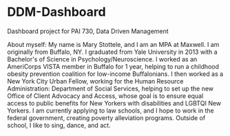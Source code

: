 # DDM-Dashboard
Dashboard project for PAI 730, Data Driven Management 

About myself: My name is Mary Stottele, and I am an MPA at Maxwell. I am originally from Buffalo, NY. I graduated from Yale University in 2013 with a Bachelor's of Science in Psychology/Neuroscience. I worked as an AmeriCorps VISTA member in Buffalo for 1 year, helping to run a childhood obesity prevention coalition for low-income Buffalonians. I then worked as a New York City Urban Fellow, working for the Human Resource Administration: Department of Social Services, helping to set up the new Office of Client Advocacy and Access, whose goal is to ensure equal access to public benefits for New Yorkers with disabilities and LGBTQI New Yorkers. I am currently applying to law schools, and I hope to work in the federal government, creating poverty alleviation programs. Outside of school, I like to sing, dance, and act. 
